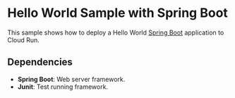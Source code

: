 # Hello World Sample with Spring Boot

This sample shows how to deploy a Hello World [Spring Boot](https://spring.io/projects/spring-boot)
application to Cloud Run.

## Dependencies

* **Spring Boot**: Web server framework.
* **Junit**: Test running framework.
